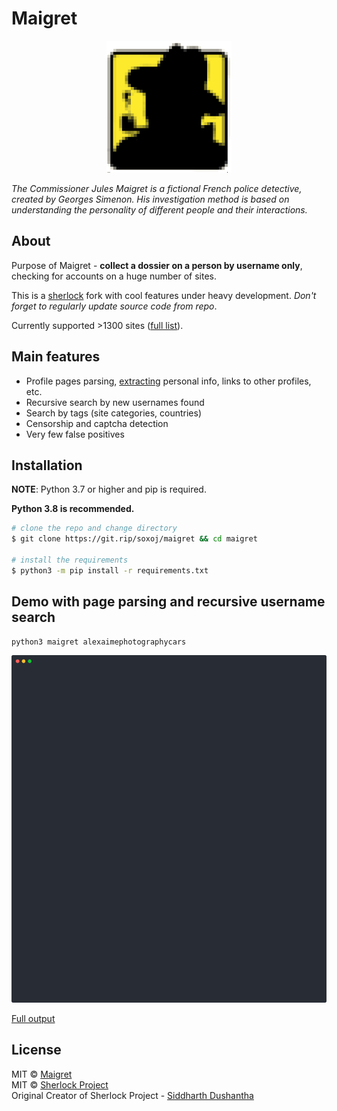 # Maigret

<p align="center">
  <img src="static/maigret.png" />
</p>

<i>The Commissioner Jules Maigret is a fictional French police detective, created by Georges Simenon. His investigation method is based on understanding the personality of different people and their interactions.</i>

## About

Purpose of Maigret - **collect a dossier on a person by username only**, checking for accounts on a huge number of sites.

This is a [sherlock](https://github.com/sherlock-project/) fork with cool features under heavy development.
*Don't forget to regularly update source code from repo*.

Currently supported >1300 sites ([full list](/sites.md)).

## Main features

* Profile pages parsing, [extracting](https://github.com/soxoj/socid_extractor) personal info, links to other profiles, etc.
* Recursive search by new usernames found
* Search by tags (site categories, countries)
* Censorship and captcha detection
* Very few false positives

## Installation

**NOTE**: Python 3.7 or higher and pip is required.

**Python 3.8 is recommended.**

```bash
# clone the repo and change directory
$ git clone https://git.rip/soxoj/maigret && cd maigret

# install the requirements
$ python3 -m pip install -r requirements.txt
```

## Demo with page parsing and recursive username search

```bash
python3 maigret alexaimephotographycars
```

![animation of recursive search](./static/recursive_search.svg)

[Full output](./static/recursive_search.md)

## License

MIT © [Maigret](https://git.rip/soxoj/maigret)<br/>
MIT © [Sherlock Project](https://github.com/sherlock-project/)<br/>
Original Creator of Sherlock Project - [Siddharth Dushantha](https://github.com/sdushantha)
